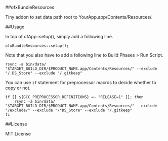 ##ofxBundleResources

Tiny addon to set data path root to YourApp.app/Contents/Resources/.

##Usage

In top of ofApp::setup(), simply add a following line.

```
ofxBundleResources::setup();
```

Note that you also have to add a following line to Build Phases > Run Script.

```
rsync -a bin/data/ "$TARGET_BUILD_DIR/$PRODUCT_NAME.app/Contents/Resources/" --exclude "/.DS_Store" --exclude "/.gitkeep"
```

You can use `if` statement for preprocessor macros to decide whether to copy or not.

```
if [[ ${GCC_PREPROCESSOR_DEFINITIONS} =~ "RELEASE=1" ]]; then
    rsync -a bin/data/ "$TARGET_BUILD_DIR/$PRODUCT_NAME.app/Contents/Resources/" --exclude "/exclude/" --exclude "/*DS_Store" --exclude "/.gitkeep"
fi
```

##License

MIT License
